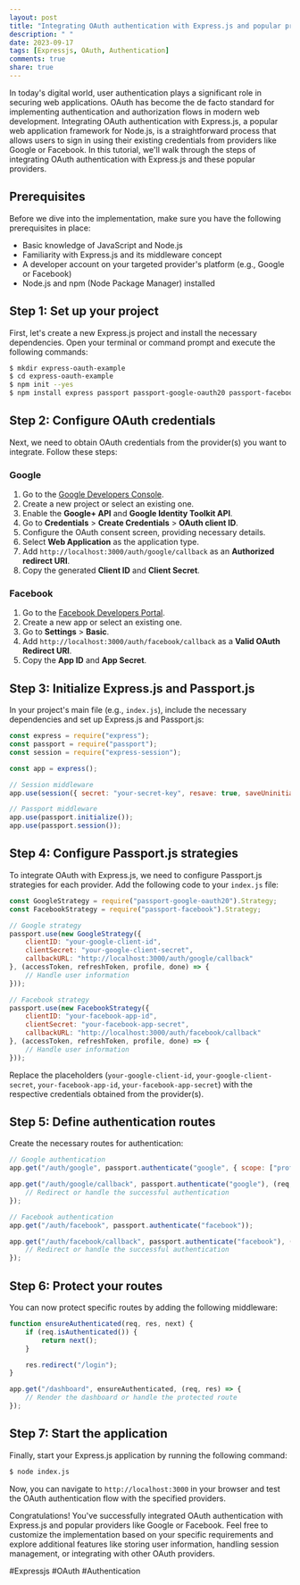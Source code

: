 ```yaml
---
layout: post
title: "Integrating OAuth authentication with Express.js and popular providers like Google or Facebook"
description: " "
date: 2023-09-17
tags: [Expressjs, OAuth, Authentication]
comments: true
share: true
---
```


In today's digital world, user authentication plays a significant role in securing web applications. OAuth has become the de facto standard for implementing authentication and authorization flows in modern web development. Integrating OAuth authentication with Express.js, a popular web application framework for Node.js, is a straightforward process that allows users to sign in using their existing credentials from providers like Google or Facebook. In this tutorial, we'll walk through the steps of integrating OAuth authentication with Express.js and these popular providers.

## Prerequisites
Before we dive into the implementation, make sure you have the following prerequisites in place:

- Basic knowledge of JavaScript and Node.js
- Familiarity with Express.js and its middleware concept
- A developer account on your targeted provider's platform (e.g., Google or Facebook)
- Node.js and npm (Node Package Manager) installed

## Step 1: Set up your project
First, let's create a new Express.js project and install the necessary dependencies. Open your terminal or command prompt and execute the following commands:

```bash
$ mkdir express-oauth-example
$ cd express-oauth-example
$ npm init --yes
$ npm install express passport passport-google-oauth20 passport-facebook express-session --save
```

## Step 2: Configure OAuth credentials
Next, we need to obtain OAuth credentials from the provider(s) you want to integrate. Follow these steps:

### Google
1. Go to the [Google Developers Console](https://console.developers.google.com/).
2. Create a new project or select an existing one.
3. Enable the **Google+ API** and **Google Identity Toolkit API**.
4. Go to **Credentials** > **Create Credentials** > **OAuth client ID**.
5. Configure the OAuth consent screen, providing necessary details.
6. Select **Web Application** as the application type.
7. Add `http://localhost:3000/auth/google/callback` as an **Authorized redirect URI**.
8. Copy the generated **Client ID** and **Client Secret**.

### Facebook
1. Go to the [Facebook Developers Portal](https://developers.facebook.com/).
2. Create a new app or select an existing one.
3. Go to **Settings** > **Basic**.
4. Add `http://localhost:3000/auth/facebook/callback` as a **Valid OAuth Redirect URI**.
5. Copy the **App ID** and **App Secret**.

## Step 3: Initialize Express.js and Passport.js
In your project's main file (e.g., `index.js`), include the necessary dependencies and set up Express.js and Passport.js:

```javascript
const express = require("express");
const passport = require("passport");
const session = require("express-session");

const app = express();

// Session middleware
app.use(session({ secret: "your-secret-key", resave: true, saveUninitialized: true }));

// Passport middleware
app.use(passport.initialize());
app.use(passport.session());
```

## Step 4: Configure Passport.js strategies
To integrate OAuth with Express.js, we need to configure Passport.js strategies for each provider. Add the following code to your `index.js` file:

```javascript
const GoogleStrategy = require("passport-google-oauth20").Strategy;
const FacebookStrategy = require("passport-facebook").Strategy;

// Google strategy
passport.use(new GoogleStrategy({
    clientID: "your-google-client-id",
    clientSecret: "your-google-client-secret",
    callbackURL: "http://localhost:3000/auth/google/callback"
}, (accessToken, refreshToken, profile, done) => {
    // Handle user information
}));

// Facebook strategy
passport.use(new FacebookStrategy({
    clientID: "your-facebook-app-id",
    clientSecret: "your-facebook-app-secret",
    callbackURL: "http://localhost:3000/auth/facebook/callback"
}, (accessToken, refreshToken, profile, done) => {
    // Handle user information
}));
```

Replace the placeholders (`your-google-client-id`, `your-google-client-secret`, `your-facebook-app-id`, `your-facebook-app-secret`) with the respective credentials obtained from the provider(s).

## Step 5: Define authentication routes
Create the necessary routes for authentication:

```javascript
// Google authentication
app.get("/auth/google", passport.authenticate("google", { scope: ["profile"] }));

app.get("/auth/google/callback", passport.authenticate("google"), (req, res) => {
    // Redirect or handle the successful authentication
});

// Facebook authentication
app.get("/auth/facebook", passport.authenticate("facebook"));

app.get("/auth/facebook/callback", passport.authenticate("facebook"), (req, res) => {
    // Redirect or handle the successful authentication
});
```

## Step 6: Protect your routes
You can now protect specific routes by adding the following middleware:

```javascript
function ensureAuthenticated(req, res, next) {
    if (req.isAuthenticated()) {
        return next();
    }

    res.redirect("/login");
}

app.get("/dashboard", ensureAuthenticated, (req, res) => {
    // Render the dashboard or handle the protected route
});
```

## Step 7: Start the application
Finally, start your Express.js application by running the following command:

```bash
$ node index.js
```

Now, you can navigate to `http://localhost:3000` in your browser and test the OAuth authentication flow with the specified providers.

Congratulations! You've successfully integrated OAuth authentication with Express.js and popular providers like Google or Facebook. Feel free to customize the implementation based on your specific requirements and explore additional features like storing user information, handling session management, or integrating with other OAuth providers.

#Expressjs #OAuth #Authentication